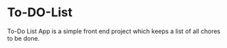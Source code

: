 # To-DO-List
 To-Do List App is a simple front end project which keeps a list of all chores to be done.
